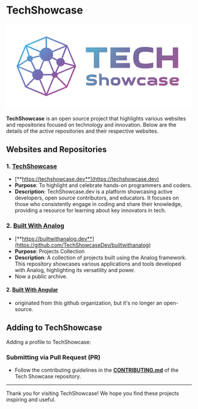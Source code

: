 # TechShowcase

![TechShowcase](techshowcase-logo.png)

**TechShowcase** is an open source project that highlights various websites and repositories focused on technology and innovation. Below are the details of the active repositories and their respective websites.

## Websites and Repositories

### 1. [TechShowcase](https://github.com/TechShowcaseDev/techshwocase)
- [**https://techshowcase.dev**](https://techshowcase.dev)
- **Purpose**: To highlight and celebrate hands-on programmers and coders.
- **Description**: TechShowcase.dev is a platform showcasing active developers, open source contributors, and educators. It focuses on those who consistently engage in coding and share their knowledge, providing a resource for learning about key innovators in tech.

### 2. [Built With Analog](https://builtwithanalog.dev)
- [**https://builtwithanalog.dev**](https://github.com/TechShowcaseDev/builtwithanalog)
- **Purpose**: Projects Collection
- **Description**: A collection of projects built using the Analog framework. This repository showcases various applications and tools developed with Analog, highlighting its versatility and power.
- Now a public archive.

#### 2. [Built With Angular](https://builtwithangular.dev)
- originated from this github organization, but it's no longer an open-source.

## Adding to TechShowcase

Adding a profile to TechShowcase:

### Submitting via Pull Request (PR)

- Follow the contributing guidelines in the [**CONTRIBUTING.md**](https://github.com/TechShowcaseDev/techshowcase/blob/main/CONTRIBUTING.md) of the Tech Showcase repository.

---

Thank you for visiting TechShowcase! We hope you find these projects inspiring and useful.